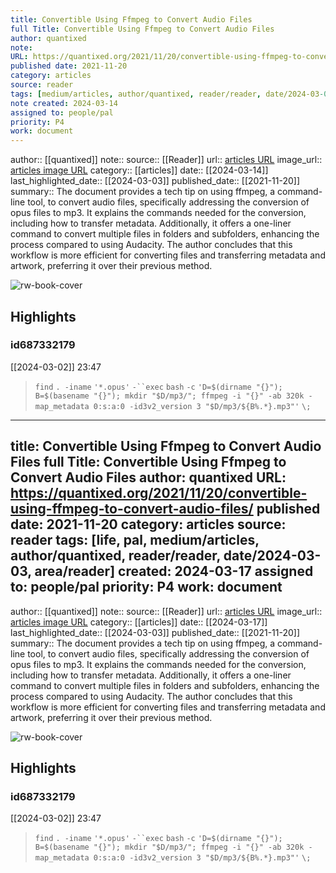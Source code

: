 ```yaml
---
title: Convertible Using Ffmpeg to Convert Audio Files
full Title: Convertible Using Ffmpeg to Convert Audio Files
author: quantixed
note: 
URL: https://quantixed.org/2021/11/20/convertible-using-ffmpeg-to-convert-audio-files/
published date: 2021-11-20
category: articles
source: reader
tags: [medium/articles, author/quantixed, reader/reader, date/2024-03-03, area/family_knowledge_explore]
note created: 2024-03-14
assigned to: people/pal
priority: P4
work: document
---
```

author:: [[quantixed]]
note:: 
source:: [[Reader]]
url:: [articles URL](https://quantixed.org/2021/11/20/convertible-using-ffmpeg-to-convert-audio-files/)
image_url:: [articles image URL](https://i0.wp.com/quantixed.org/wp-content/uploads/2017/12/cropped-qlogo512x512-01.png?fit=512%2C512&ssl=1)
category:: [[articles]]
date:: [[2024-03-14]]
last_highlighted_date:: [[2024-03-03]]
published_date:: [[2021-11-20]]
summary:: The document provides a tech tip on using ffmpeg, a command-line tool, to convert audio files, specifically addressing the conversion of opus files to mp3. It explains the commands needed for the conversion, including how to transfer metadata. Additionally, it offers a one-liner command to convert multiple files in folders and subfolders, enhancing the process compared to using Audacity. The author concludes that this workflow is more efficient for converting files and transferring metadata and artwork, preferring it over their previous method.

![rw-book-cover](https://i0.wp.com/quantixed.org/wp-content/uploads/2017/12/cropped-qlogo512x512-01.png?fit=512%2C512&ssl=1)

## Highlights
### id687332179
[[2024-03-02]] 23:47
> `find` `. -iname` `'*.opus'` `-``exec` `bash` `-c` `'D=$(dirname "{}"); B=$(basename "{}"); mkdir "$D/mp3/"; ffmpeg -i "{}" -ab 320k -map_metadata 0:s:a:0 -id3v2_version 3 "$D/mp3/${B%.*}.mp3"'` `\;`


---
title: Convertible Using Ffmpeg to Convert Audio Files
full Title: Convertible Using Ffmpeg to Convert Audio Files
author: quantixed
URL: https://quantixed.org/2021/11/20/convertible-using-ffmpeg-to-convert-audio-files/
published date: 2021-11-20
category: articles
source: reader
tags: [life, pal, medium/articles, author/quantixed, reader/reader, date/2024-03-03, area/reader]
created: 2024-03-17
assigned to: people/pal
priority: P4
work: document
---
author:: [[quantixed]]
note:: 
source:: [[Reader]]
url:: [articles URL](https://quantixed.org/2021/11/20/convertible-using-ffmpeg-to-convert-audio-files/)
image_url:: [articles image URL](https://i0.wp.com/quantixed.org/wp-content/uploads/2017/12/cropped-qlogo512x512-01.png?fit=512%2C512&ssl=1)
category:: [[articles]]
date:: [[2024-03-17]]
last_highlighted_date:: [[2024-03-03]]
published_date:: [[2021-11-20]]
summary:: The document provides a tech tip on using ffmpeg, a command-line tool, to convert audio files, specifically addressing the conversion of opus files to mp3. It explains the commands needed for the conversion, including how to transfer metadata. Additionally, it offers a one-liner command to convert multiple files in folders and subfolders, enhancing the process compared to using Audacity. The author concludes that this workflow is more efficient for converting files and transferring metadata and artwork, preferring it over their previous method.

![rw-book-cover](https://i0.wp.com/quantixed.org/wp-content/uploads/2017/12/cropped-qlogo512x512-01.png?fit=512%2C512&ssl=1)

## Highlights
### id687332179
[[2024-03-02]] 23:47
> `find` `. -iname` `'*.opus'` `-``exec` `bash` `-c` `'D=$(dirname "{}"); B=$(basename "{}"); mkdir "$D/mp3/"; ffmpeg -i "{}" -ab 320k -map_metadata 0:s:a:0 -id3v2_version 3 "$D/mp3/${B%.*}.mp3"'` `\;`


